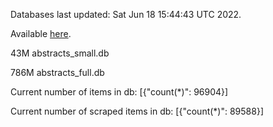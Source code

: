 Databases last updated: Sat Jun 18 15:44:43 UTC 2022. 

Available [here](https://github.com/cbeauhilton/ash-db/releases).


43M	abstracts_small.db

786M	abstracts_full.db

Current number of items in db:
[{"count(*)": 96904}]

Current number of scraped items in db:
[{"count(*)": 89588}]
